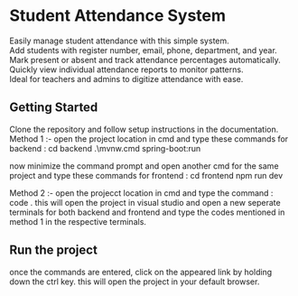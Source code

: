 # Student Attendance System

Easily manage student attendance with this simple system.  
Add students with register number, email, phone, department, and year.  
Mark present or absent and track attendance percentages automatically.  
Quickly view individual attendance reports to monitor patterns.  
Ideal for teachers and admins to digitize attendance with ease.

## Getting Started
Clone the repository and follow setup instructions in the documentation.
Method 1 :-
open the project location in cmd and type these commands 
for backend :
cd backend
.\\mvnw.cmd spring-boot:run

now minimize the command prompt and open another cmd for the same project and type these commands
for frontend :
cd frontend
npm run dev



Method 2 :-
open the projecct location in cmd and type the command : code .
this will open the project in visual studio and open a new seperate terminals for both backend and frontend and type the codes mentioned in method 1 in the respective terminals.




## Run the project
once the commands are entered, click on the appeared link by holding down the ctrl key. this will open the project in your default browser.            

